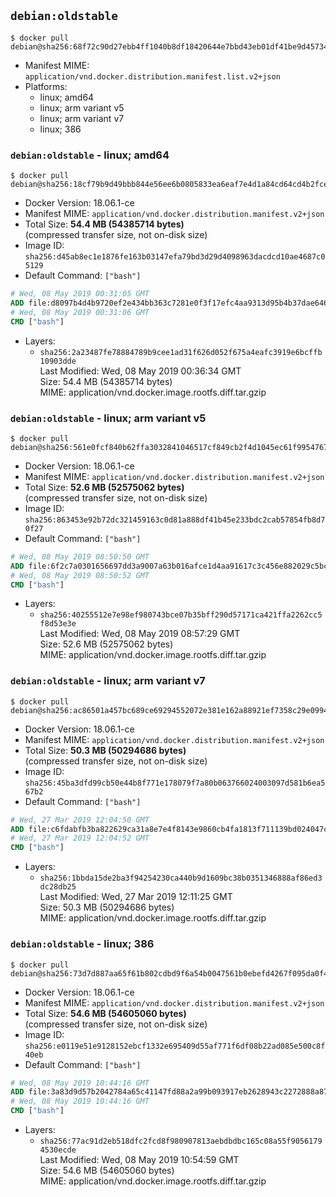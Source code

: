 ## `debian:oldstable`

```console
$ docker pull debian@sha256:68f72c90d27ebb4ff1040b8df18420644e7bbd43eb01df41be9d45734634c8bc
```

-	Manifest MIME: `application/vnd.docker.distribution.manifest.list.v2+json`
-	Platforms:
	-	linux; amd64
	-	linux; arm variant v5
	-	linux; arm variant v7
	-	linux; 386

### `debian:oldstable` - linux; amd64

```console
$ docker pull debian@sha256:18cf79b9d49bbb844e56ee6b0805833ea6eaf7e4d1a84cd64cd4b2fced388d6e
```

-	Docker Version: 18.06.1-ce
-	Manifest MIME: `application/vnd.docker.distribution.manifest.v2+json`
-	Total Size: **54.4 MB (54385714 bytes)**  
	(compressed transfer size, not on-disk size)
-	Image ID: `sha256:d45ab8ec1e1876fe163b03147efa79bd3d29d4098963dacdcd10ae4687c05129`
-	Default Command: `["bash"]`

```dockerfile
# Wed, 08 May 2019 00:31:05 GMT
ADD file:d8097b4d4b9720ef2e434bb363c7281e0f3f17efc4aa9313d95b4b37dae646b8 in / 
# Wed, 08 May 2019 00:31:06 GMT
CMD ["bash"]
```

-	Layers:
	-	`sha256:2a23487fe78884789b9cee1ad31f626d052f675a4eafc3919e6bcffb10903dde`  
		Last Modified: Wed, 08 May 2019 00:36:34 GMT  
		Size: 54.4 MB (54385714 bytes)  
		MIME: application/vnd.docker.image.rootfs.diff.tar.gzip

### `debian:oldstable` - linux; arm variant v5

```console
$ docker pull debian@sha256:561e0fcf840b62ffa3032841046517cf849cb2f4d1045ec61f99547672c1c231
```

-	Docker Version: 18.06.1-ce
-	Manifest MIME: `application/vnd.docker.distribution.manifest.v2+json`
-	Total Size: **52.6 MB (52575062 bytes)**  
	(compressed transfer size, not on-disk size)
-	Image ID: `sha256:863453e92b72dc321459163c0d81a888df41b45e233bdc2cab57854fb8d70f27`
-	Default Command: `["bash"]`

```dockerfile
# Wed, 08 May 2019 08:50:50 GMT
ADD file:6f2c7a0301656697dd3a9007a63b016afce1d4aa91617c3c456e882029c5bc0b in / 
# Wed, 08 May 2019 08:50:52 GMT
CMD ["bash"]
```

-	Layers:
	-	`sha256:40255512e7e98ef980743bce07b35bff290d57171ca421ffa2262cc5f8d53e3e`  
		Last Modified: Wed, 08 May 2019 08:57:29 GMT  
		Size: 52.6 MB (52575062 bytes)  
		MIME: application/vnd.docker.image.rootfs.diff.tar.gzip

### `debian:oldstable` - linux; arm variant v7

```console
$ docker pull debian@sha256:ac86501a457bc689ce69294552072e381e162a88921ef7358c29e0994d029b1d
```

-	Docker Version: 18.06.1-ce
-	Manifest MIME: `application/vnd.docker.distribution.manifest.v2+json`
-	Total Size: **50.3 MB (50294686 bytes)**  
	(compressed transfer size, not on-disk size)
-	Image ID: `sha256:45ba3dfd99cb50e44b8f771e178079f7a80b063766024003097d581b6ea567b2`
-	Default Command: `["bash"]`

```dockerfile
# Wed, 27 Mar 2019 12:04:50 GMT
ADD file:c6fdabfb3ba822629ca31a8e7e4f8143e9860cb4fa1813f711139bd024047ce4 in / 
# Wed, 27 Mar 2019 12:04:52 GMT
CMD ["bash"]
```

-	Layers:
	-	`sha256:1bbda15de2ba3f94254230ca440b9d1609bc38b0351346888af86ed3dc28db25`  
		Last Modified: Wed, 27 Mar 2019 12:11:25 GMT  
		Size: 50.3 MB (50294686 bytes)  
		MIME: application/vnd.docker.image.rootfs.diff.tar.gzip

### `debian:oldstable` - linux; 386

```console
$ docker pull debian@sha256:73d7d887aa65f61b802cdbd9f6a54b0047561b0ebefd4267f095da0f401024ba
```

-	Docker Version: 18.06.1-ce
-	Manifest MIME: `application/vnd.docker.distribution.manifest.v2+json`
-	Total Size: **54.6 MB (54605060 bytes)**  
	(compressed transfer size, not on-disk size)
-	Image ID: `sha256:e0119e51e9128152ebcf1332e695409d55af771f6df08b22ad085e500c8f40eb`
-	Default Command: `["bash"]`

```dockerfile
# Wed, 08 May 2019 10:44:16 GMT
ADD file:3a83d9d57b2042784a65c41147fd88a2a99b093917eb2628943c2272888a87dc in / 
# Wed, 08 May 2019 10:44:16 GMT
CMD ["bash"]
```

-	Layers:
	-	`sha256:77ac91d2eb518dfc2fcd8f980907813aebdbdbc165c08a55f90561794530ecde`  
		Last Modified: Wed, 08 May 2019 10:54:59 GMT  
		Size: 54.6 MB (54605060 bytes)  
		MIME: application/vnd.docker.image.rootfs.diff.tar.gzip
